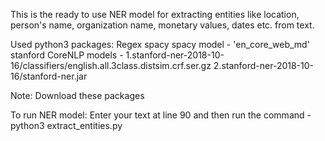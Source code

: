 This is the ready to use NER model for extracting entities like location, person's name, organization name, monetary values, dates etc. from text.

Used python3 packages:
Regex
spacy
spacy model - 'en_core_web_md'
stanford CoreNLP models - 	1.stanford-ner-2018-10-16/classifiers/english.all.3class.distsim.crf.ser.gz
							2.stanford-ner-2018-10-16/stanford-ner.jar

Note: Download these packages

To run NER model:
Enter your text at line 90 and then run the command - python3 extract_entities.py
